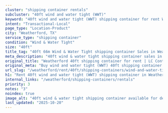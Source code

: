 ```yaml
---
cluster: "shipping container rentals"
subcluster: "40ft wind and water tight (WWT)"
keyword: "40ft wind and water tight (WWT) shipping container for rent Weatherford, TX"
intent: "Transactional-Local"
page_type: "Location-Product"
city: "Weatherford, TX"
service_type: "shipping container"
condition: "Wind & Water Tight"
size: "40ft"
title_tag: "40ft 66m Wind & Water Tight shipping container Sales in Weatherford | LC Container"
meta_description: "40ft wind & water tight shipping container sales in Weatherford. Fast delivery, competitive pricing. Serving shipping containers area. Quote ID: KS4. Call (214) 524-4168 for your free quote today."
original_title: "Weatherford 40ft shipping container for rent | LC Container"
original_meta: "Buy wind and water tight (WWT) 40ft shipping container rent with local delivery in Weatherford, TX. LC Container — local Since 2003. Request a fast quote today."
url_slug: "/weatherford/rent/40ft/shipping-containers/wind-and-water-tight-wwt"
h1: "Rent 40ft wind and water tight (WWT) shipping container in Weatherford"
internal_links: "/weatherford/shipping-containers/rentals"
priority: 3
notes: "3"
noindex: true
image_alt: "40ft wind & water tight shipping container available for delivery in Weatherford"
last_updated: "2025-10-20"
---
```


<!-- TODO: Add unique city/inventory copy, images, and internal links here. -->
